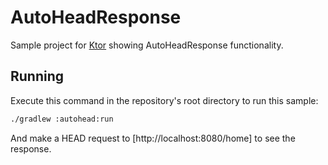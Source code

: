 # AutoHeadResponse

Sample project for [Ktor](https://ktor.io) showing AutoHeadResponse functionality.

## Running

Execute this command in the repository's root directory to run this sample:

```bash
./gradlew :autohead:run
```
 
And make a HEAD request to [http://localhost:8080/home] to see the response.
